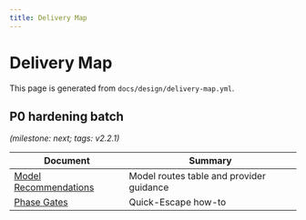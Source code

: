 ```yaml
---
title: Delivery Map
---
```


# Delivery Map

This page is generated from `docs/design/delivery-map.yml`.

## P0 hardening batch

_(milestone: next; tags: v2.2.1)_

| Document | Summary |
|---|---|
| [Model Recommendations](../kb/howtos/model-recommendations.md) | Model routes table and provider guidance |
| [Phase Gates](../kb/howtos/phase-gates.md) | Quick-Escape how-to |

